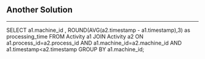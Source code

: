 ## Another Solution 

***

SELECT a1.machine_id
, ROUND(AVG(a2.timestamp - a1.timestamp),3) as processing_time
FROM Activity a1 JOIN Activity a2
ON a1.process_id=a2.process_id
AND a1.machine_id=a2.machine_id
AND a1.timestamp<a2.timestamp
GROUP BY a1.machine_id;

